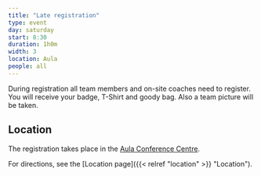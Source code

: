 ```yaml
---
title: "Late registration"
type: event
day: saturday
start: 8:30
duration: 1h0m
width: 3
location: Aula
people: all
---
```


During registration all team members and on-site coaches need to register. You will receive your badge, T-Shirt and goody bag. Also a team picture will be taken.

## Location
The registration takes place in the [Aula Conference Centre](https://iamap.tudelft.nl/en/poi/aula-conference-center/).

For directions, see the [Location page]({{< relref "location" >}} "Location").
